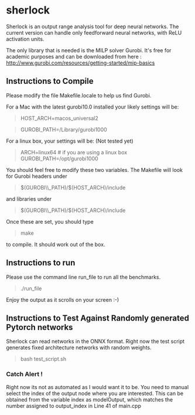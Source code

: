# sherlock

Sherlock is an output range analysis tool for deep neural networks.
The current version can handle only feedforward neural networks, with
ReLU activation units.

The only library that is needed is the MILP solver Gurobi. It's free
for academic purposes and can be downloaded from here :
http://www.gurobi.com/resources/getting-started/mip-basics


## Instructions to Compile

Please modify the file Makefile.locale to help us find Gurobi.

For a Mac with the latest gurobi10.0 installed your likely settings
will be:

> HOST_ARCH=macos_universal2

> GUROBI\_PATH=/Library/gurobi1000

For a linux box, your settings will be: (Not tested yet)

> ARCH=linux64 # if you are using a linux box
> GUROBI\_PATH=/opt/gurobi1000

You should feel free to modify these two variables. The Makefile will look for Gurobi headers under

> $(GUROBI\\_PATH)/$(HOST_ARCH)/include

and libraries under

> $(GUROBI\\_PATH)/$(HOST_ARCH)/include


Once these are set, you should type

> make

to compile. It should work out of the box.

## Instructions to run

Please use the command line run_file to run all the benchmarks.

> ./run_file


Enjoy the output as it scrolls on your screen :-)

## Instructions to Test Against Randomly generated Pytorch networks

Sherlock can read networks in the ONNX format. Right now the test script
generates fixed architecture networks with random weights.

> bash test_script.sh

### Catch Alert !
Right now its not as automated as I would want it to be. You need to manual select
the index of the output node where you are interested. This can be obtained from the
variable index as modelOutput, which matches the number assigned to output\_index in Line 41 of main.cpp
